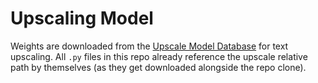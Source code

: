 # Upscaling Model
Weights are downloaded from the [Upscale Model Database](https://upscale.wiki/wiki/Model_Database) for text upscaling. All `.py` files in this repo already reference the upscale relative path by themselves (as they get downloaded alongside the repo clone).
